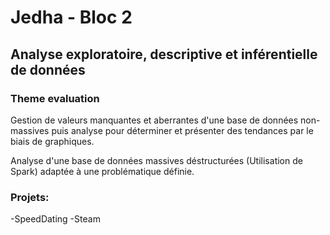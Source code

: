 # Jedha - Bloc 2
## Analyse exploratoire, descriptive et inférentielle de données
### Theme evaluation

Gestion de valeurs manquantes et aberrantes d'une base de données non-massives puis analyse pour déterminer et présenter des tendances par le biais de graphiques.

Analyse d'une base de données massives déstructurées (Utilisation de Spark) adaptée à une problématique définie.

### Projets:

-SpeedDating
-Steam

